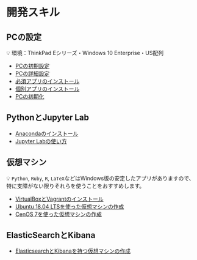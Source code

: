 # 開発スキル

## PCの設定

:bulb: 環境：ThinkPad Eシリーズ・Windows 10 Enterprise・US配列

* [PCの初期設定](pc-initial-setup.md)
* [PCの詳細設定](pc-advanced-settings.md)
* [必須アプリのインストール](pc-essential-apps.md)
* [個別アプリのインストール](pc-advanced-apps.md)
* [PCの初期化](pc-reset.md)

## PythonとJupyter Lab

* [Anacondaのインストール](pc-anaconda.md)
* [Jupyter Labの使い方](python-jupyterlab.md)

## 仮想マシン

:bulb: `Python`, `Ruby`, `R`, `LaTeX`などはWindows版の安定したアプリがありますので、特に支障がない限りそれらを使うことをおすすめします。

* [VirtualBoxとVagrantのインストール](pc-virtualbox-vagrant.md)
* [Ubuntu 18.04 LTSを使った仮想マシンの作成](vm-ubuntu1804.md)
* [CenOS 7を使った仮想マシンの作成](vm-centos7.md)

## ElasticSearchとKibana

* [ElasticsearchとKibanaを持つ仮想マシンの作成](vm-elastic.md)

